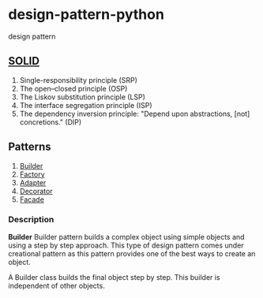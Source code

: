 # design-pattern-python
design pattern

## [SOLID](https://github.com/berpress/design-pattern-python/tree/main/SOLID)
1. Single-responsibility principle (SRP) 
2. The open–closed principle (OSP)
3. The Liskov substitution principle (LSP)
4. The interface segregation principle (ISP)
5. The dependency inversion principle: "Depend upon abstractions, [not] concretions." (DIP)


## Patterns
1. [Builder](https://github.com/berpress/design-pattern-python/tree/main/patterns/builder) 
2. [Factory](https://github.com/berpress/design-pattern-python/tree/main/patterns/factory) 
3. [Adapter](https://github.com/berpress/design-pattern-python/tree/main/patterns/adapter) 
4. [Decorator](https://github.com/berpress/design-pattern-python/tree/main/patterns/decorator)
5. [Facade](https://github.com/berpress/design-pattern-python/tree/main/patterns/facade) 


### Description 
**Builder** 
Builder pattern builds a complex object using simple objects and using a step by step approach. This type of design pattern comes under creational pattern as this pattern provides one of the best ways to create an object.

A Builder class builds the final object step by step. This builder is independent of other objects.

